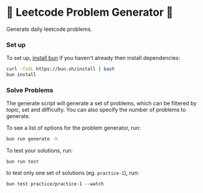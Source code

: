 # 🚀 Leetcode Problem Generator 🚀

Generate daily leetcode problems.

### Set up

To set up, [install bun](https://bun.sh/docs/installation) if you haven't already then install dependencies:

```bash
curl -fsSL https://bun.sh/install | bash
bun install
```

### Solve Problems

The generate script will generate a set of problems, which can be filtered by topic, set and difficulty. You can also specify the number of problems to generate.

To see a list of options for the problem generator, run:

```bash
bun run generate -h
```

To test your solutions, run:

```
bun run test
```

to test only one set of solutions (eg. `practice-1`), run:

```
bun test practice/practice-1 --watch
```
